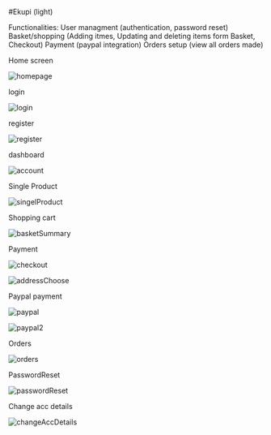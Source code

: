 #Ekupi (light) 


Functionalities:
  User managment (authentication, password reset)
  Basket/shopping (Adding itmes, Updating and deleting items form Basket, Checkout)
  Payment (paypal integration)
  Orders setup (view all orders made)

Home screen

![homepage](https://user-images.githubusercontent.com/77300331/157465790-24e070af-b914-4e53-8730-964788a90aaf.png)


login

![login](https://user-images.githubusercontent.com/77300331/157465833-6c2a6165-5473-4164-8c09-e2d9e29fab2b.png)

register

![register](https://user-images.githubusercontent.com/77300331/155759445-7ed30186-61b3-49c2-b957-c0d04daf18e3.png)


dashboard

![account](https://user-images.githubusercontent.com/77300331/157465908-2b292d1a-5855-40f1-84c5-899bd9de9532.png)



Single Product

![singelProduct](https://user-images.githubusercontent.com/77300331/157465953-80d741d8-0671-4191-8982-cd0f054206f2.png)


Shopping cart

![basketSummary](https://user-images.githubusercontent.com/77300331/155759617-5ec1370b-59c7-4b38-b258-a2c97fff0462.png)


Payment


![checkout](https://user-images.githubusercontent.com/77300331/160612948-59b2a08b-edda-4744-8ae2-bf8ce860e2e4.png)

![addressChoose](https://user-images.githubusercontent.com/77300331/160612817-97dd5381-a631-4124-8ebb-6fd9e2fefe75.png)



Paypal payment



![paypal](https://user-images.githubusercontent.com/77300331/160612682-2a54d86d-85d9-4d74-898a-776bf768cceb.png)


![paypal2](https://user-images.githubusercontent.com/77300331/160612710-5ab95398-5b34-417f-9d7f-408d20246b6e.png)




Orders


![orders](https://user-images.githubusercontent.com/77300331/160612762-7ef2723b-ced3-478c-8c14-8bdc165de25b.png)


PasswordReset

![passwordReset](https://user-images.githubusercontent.com/77300331/155759865-34ca00a7-ca7e-4cc9-95a6-45765cde8a8a.png)


Change acc details

![changeAccDetails](https://user-images.githubusercontent.com/77300331/155759895-ef2f1258-3718-4cf7-9800-366a13aa74b8.png)







